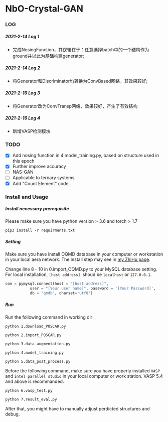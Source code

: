 # NbO-Crystal-GAN

### LOG
##### 2021-2-14 Log 1
- 完成NosingFunction，其逻辑在于：任意选择batch中的一个结构作为ground并以此为基础构建generator;

##### 2021-2-14 Log 2
- 将Generator和Discriminator均转换为ConvBased网络，其效果较好;

##### 2021-2-16 Log 3
- 将Generator改为ConvTransp网络，效果较好，产生了有效结构

##### 2021-2-16 Log 4
- 新增VASP检测模块


### TODO
- [x] Add nosing function in 4.model_training.py, based on structure used in this epoch
- [x] Further improve accuracy
- [ ] NAS-GAN
- [ ] Applicable to ternary systems
- [x] Add "Count Element" code
 
### Install and Usage

##### Install necessary prerequisite

Please make sure you have python version > 3.6 and torch > 1.7

`pip3 install -r requirments.txt`

##### Setting

Make sure you have install OQMD database in your computer or workstation in your local aera network. The install step may see in [my ZhiHu page](https://zhuanlan.zhihu.com/p/345722370).

Change line 8 - 10 in 0.import_OQMD.py to your MySQL database setting. For local installation, `[host address] `shoud be `localhost` or `127.0.0.1`.

```python
con = pymysql.connect(host = "[host address]", 
           user = "[Your user name]", password = '[Your Password]', 
           db = "qmdb", charset='utf8')
```

##### Run

Run the following command in working dir

`python 1.download_POSCAR.py`

`python 2.import_POSCAR.py`

`python 3.data_augmentation.py`

`python 4.model_training.py`

`python 5.data_post_process.py`

Before the following command, make sure you have properly installed `VASP` and `intel parallel studio` in your local computer or work station. VASP 5.4 and above is recommanded.

`python 6.vasp_test.py`

`python 7.result_eval.py`

After that, you might have to manually adjust perdicted structures and debug. 